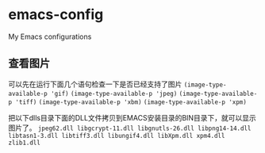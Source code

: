 emacs-config
============

My Emacs configurations


查看图片
----

可以先在运行下面几个语句检查一下是否已经支持了图片
`(image-type-available-p 'gif)`
`(image-type-available-p 'jpeg)`
`(image-type-available-p 'tiff)`
`(image-type-available-p 'xbm)`
`(image-type-available-p 'xpm)`

把以下dlls目录下面的DLL文件拷贝到EMACS安装目录的BIN目录下，就可以显示图片了。
`
jpeg62.dll libgcrypt-11.dll libgnutls-26.dll libpng14-14.dll libtasn1-3.dll libtiff3.dll libungif4.dll libXpm.dll xpm4.dll zlib1.dll
`

[这些文件都可以在]: http://gnuwin32.sourceforge.net/packages.html
